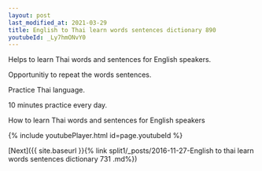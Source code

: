 ```yaml
---
layout: post
last_modified_at: 2021-03-29
title: English to Thai learn words sentences dictionary 890 
youtubeId: _Ly7hmONvY0
---
```

 
 
Helps to learn Thai words and sentences for English speakers.

Opportunitiy to repeat the words sentences. 

Practice Thai language. 
 
10 minutes practice every day. 
 
How to learn Thai words and sentences for English speakers 
 
{% include youtubePlayer.html id=page.youtubeId %}
 
 
[Next]({{ site.baseurl }}{% link  split1/_posts/2016-11-27-English to thai learn words sentences dictionary 731 .md%})
 

